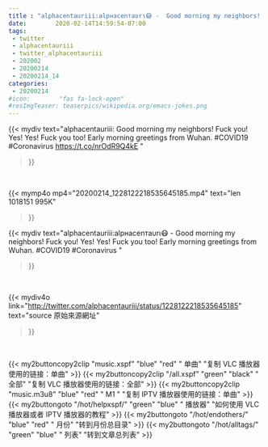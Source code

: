 ```yaml
---
title : "alphacentauriii:alpнacenтaυrι😷 -  Good morning my neighbors!    Fuck you!   Yes! Yes! Fuck you too!  Early morning greetings from Wuhan.  #COVID19 #Coronavirus "
date:        2020-02-14T14:59:54-07:00
tags:
 - twitter
 - alphacentauriii
 - twitter_alphacentauriii
 - 202002
 - 20200214
 - 20200214_14
categories:
 - 20200214
#icon:        "fas fa-lock-open"
#resImgTeaser: teaserpics/wikipedia.org/emacs-jokes.png
---
```


{{< mydiv text="alphacentauriii: Good morning my neighbors!    Fuck you!   Yes! Yes! Fuck you too!  Early morning greetings from Wuhan.  #COVID19 #Coronavirus https://t.co/nrOdR9Q4kE "
>}}
<br>


{{< mymp4o mp4="20200214_1228122218535645185.mp4"
text="len 1018151    995K"
>}}


{{< mydiv text="alphacentauriii:alpнacenтaυrι😷 -  Good morning my neighbors!    Fuck you!   Yes! Yes! Fuck you too!  Early morning greetings from Wuhan.  #COVID19 #Coronavirus "
>}}
<br>

{{< mydiv4o link="http://twitter.com/alphacentauriii/status/1228122218535645185"
text="source 原始來源網址"
>}}


<br>



{{< my2buttoncopy2clip "music.xspf"        "blue"   "red"    " 单曲"  "复制 VLC 播放器使用的链接：单曲" >}} {{< my2buttoncopy2clip "/all.xspf"         "green"  "black"  " 全部"  "复制 VLC 播放器使用的链接：全部" >}} {{< my2buttoncopy2clip "music.m3u8"        "blue"   "red"    " M1 "    "复制 IPTV 播放器使用的链接：单曲" >}} {{< my2buttongoto      "/hot/helpxspf/"    "green"  "blue"   " 播放器" "如何使用 VLC 播放器或者 IPTV 播放器的教程" >}} {{< my2buttongoto      "/hot/endothers/"   "blue"   "red"    " 月份"   "转到月份总目录" >}} {{< my2buttongoto      "/hot/alltags/"     "green"  "blue"   " 列表"   "转到文章总列表" >}} 
